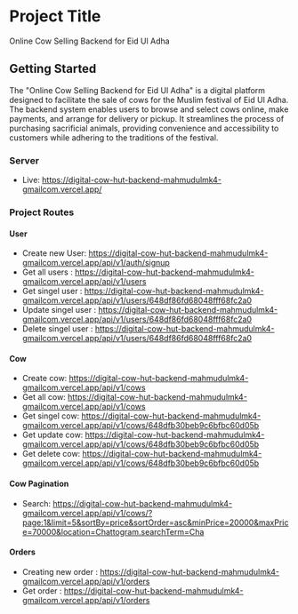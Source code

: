 # Project Title

Online Cow Selling Backend for Eid Ul Adha

## Getting Started

The "Online Cow Selling Backend for Eid Ul Adha" is a digital platform designed to facilitate the sale of cows for the Muslim festival of Eid Ul Adha. The backend system enables users to browse and select cows online, make payments, and arrange for delivery or pickup. It streamlines the process of purchasing sacrificial animals, providing convenience and accessibility to customers while adhering to the traditions of the festival.


### Server

* Live: https://digital-cow-hut-backend-mahmudulmk4-gmailcom.vercel.app/


### Project Routes

#### User
* Create new User: https://digital-cow-hut-backend-mahmudulmk4-gmailcom.vercel.app/api/v1/auth/signup
* Get all users : https://digital-cow-hut-backend-mahmudulmk4-gmailcom.vercel.app/api/v1/users
* Get singel user  : https://digital-cow-hut-backend-mahmudulmk4-gmailcom.vercel.app/api/v1/users/648df86fd68048fff68fc2a0
* Update singel user  : https://digital-cow-hut-backend-mahmudulmk4-gmailcom.vercel.app/api/v1/users/648df86fd68048fff68fc2a0
* Delete singel user  : https://digital-cow-hut-backend-mahmudulmk4-gmailcom.vercel.app/api/v1/users/648df86fd68048fff68fc2a0

#### Cow
* Create cow: https://digital-cow-hut-backend-mahmudulmk4-gmailcom.vercel.app/api/v1/cows
* Get all cow: https://digital-cow-hut-backend-mahmudulmk4-gmailcom.vercel.app/api/v1/cows
* Get singel  cow: https://digital-cow-hut-backend-mahmudulmk4-gmailcom.vercel.app/api/v1/cows/648dfb30beb9c6bfbc60d05b
* Get update  cow: https://digital-cow-hut-backend-mahmudulmk4-gmailcom.vercel.app/api/v1/cows/648dfb30beb9c6bfbc60d05b
* Get delete  cow: https://digital-cow-hut-backend-mahmudulmk4-gmailcom.vercel.app/api/v1/cows/648dfb30beb9c6bfbc60d05b

#### Cow Pagination 
* Search: https://digital-cow-hut-backend-mahmudulmk4-gmailcom.vercel.app/api/v1/cows/?page:1&limit=5&sortBy=price&sortOrder=asc&minPrice=20000&maxPrice=70000&location=Chattogram.searchTerm=Cha


#### Orders
* Creating new order : https://digital-cow-hut-backend-mahmudulmk4-gmailcom.vercel.app/api/v1/orders
* Get order : https://digital-cow-hut-backend-mahmudulmk4-gmailcom.vercel.app/api/v1/orders